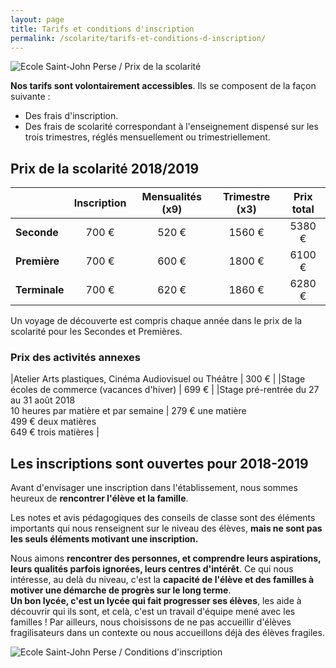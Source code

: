 ```yaml
---
layout: page
title: Tarifs et conditions d'inscription
permalink: /scolarite/tarifs-et-conditions-d-inscription/
---
```


![Ecole Saint-John Perse / Prix de la scolarité](https://www.ecoles-sjp.fr/images/IMG_9572.jpg "Ecole Saint-John Perse / Prix de la scolarité")

**Nos tarifs sont volontairement accessibles**. Ils se composent de la façon suivante :

* Des frais d'inscription.
* Des frais de scolarité correspondant à l'enseignement dispensé sur les trois trimestres, réglés mensuellement ou trimestriellement.

## Prix de la scolarité 2018/2019

  | Inscription | Mensualités (x9) | Trimestre (x3) | Prix total
------------- |:-----------------:|:--------------------:|:------------------:|:--------------:
**Seconde**   |       700 €       |        520 €        |        1560 €       |     5380 €    
**Première**  |       700 €       |        600 €        |        1800 €       |     6100 €    
**Terminale** |       700 €       |        620 €        |        1860 €       |     6280 €    

Un voyage de découverte est compris chaque année dans le prix de la scolarité pour les Secondes et Premières.

### Prix des activités annexes

|Atelier Arts plastiques, Cinéma Audiovisuel ou Théâtre | 300 € |
|Stage écoles de commerce (vacances d'hiver) | 699 € |
|Stage pré-rentrée du 27 au 31 août 2018<br>10 heures par matière et par semaine | 279 € une matière<br>499 € deux matières<br>649 € trois matières |


## Les inscriptions sont ouvertes pour 2018-2019

Avant d'envisager une inscription dans l'établissement, nous sommes heureux de **rencontrer l'élève et la famille**.

Les notes et avis pédagogiques des conseils de classe sont des éléments importants qui nous renseignent sur le niveau des élèves, **mais ne sont pas les seuls éléments motivant une inscription.**

Nous aimons **rencontrer des personnes, et comprendre leurs aspirations, leurs qualités parfois ignorées, leurs centres d'intérêt**. Ce qui nous intéresse, au delà du niveau, c'est la **capacité de l'élève et des familles à motiver une démarche de progrès sur le long terme**.   
**Un bon lycée, c'est un lycée qui fait progresser ses élèves**, les aide à découvrir qui ils sont, et celà, c'est un travail d'équipe mené avec les familles ! Par ailleurs, nous choisissons de ne pas accueillir d'élèves fragilisateurs dans un contexte ou nous accueillons déjà des élèves fragiles.

![Ecole Saint-John Perse / Conditions d'inscription](https://www.ecoles-sjp.fr/images/IMG_1175.jpg "Ecole Saint-John Perse / Conditions d'inscription")
